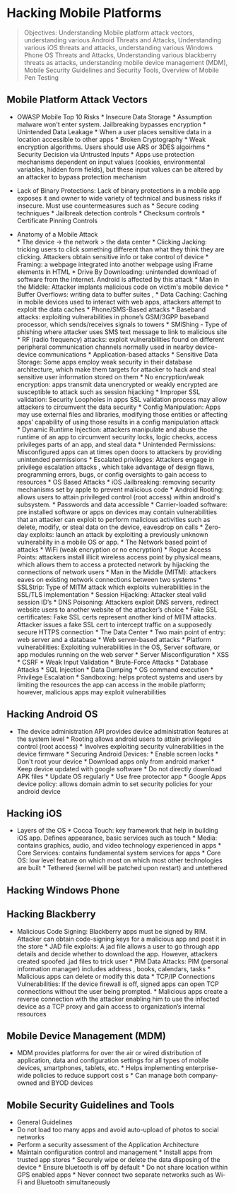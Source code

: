 # Hacking Mobile Platforms

> Objectives: Understanding Mobile platform attack vectors, understanding various Android Threats and Attacks, Understanding various iOS threats and attacks, understanding various Windows Phone OS Threats and Attacks, Understanding various blackberry threats as attacks, understanding mobile device management \(MDM\), Mobile Security Guidelines and Security Tools, Overview of Mobile Pen Testing


## Mobile Platform Attack Vectors


   * OWASP Mobile Top 10 Risks
         * Insecure Data Storage
         * Assumption malware won't enter system. Jailbreaking bypasses encryption 
         * Unintended Data Leakage
         * When a user places sensitive data in a location accessible to other apps 
         * Broken Cryptography
         * Weak encryption algorithms. Users should use ARS or 3DES algoirhms 
         * Security Decision via Untrusted Inputs
         * Apps use protection mechanisms dependent on input values (cookies, environmental variables, hidden form fields), but these input values can be altered by an attacker to bypass protection mechanism 


   * Lack of Binary Protections: Lack of binary protections in a mobile app exposes it and owner to wide variety of technical and business risks if insecure. Must use countermeasures such as 
         * Secure coding techniques 
         * Jailbreak detection controls
         * Checksum controls
         * Certificate Pinning Controls


   * Anatomy of a Mobile Attack        
         * The device -> the network > the data center 
         * Clicking Jacking: tricking users to click something different than what they think they are clicking. Attackers obtain sensitive info or take control of device
         * Framing: a webpage integrated into another webpage using iFrame elements in HTML
         * Drive By Downloading: unintended download of software from the internet. Android is affected by this attack
         * Man in the Middle: Attacker implants malicious code on victim's mobile device 
         * Buffer Overflows: writing data to buffer suites ,
         * Data Caching: Caching in mobile devices used to interact with web apps, attackers attempt to exploit the data caches
         * Phone/SMS-Based attacks
         * Baseband attacks: exploiting vulnerabilities in phone’s GSM/3GPP baseband processor, which sends/receives signals to towers
         * SMiShing - Type of phishing where attacker uses SMS text message to link to malicious site
         * RF (radio frequency) attacks: exploit vulnerabilities found on different peripheral communication channels normally used in nearby device-device communications
         * Application-based attacks
         * Sensitive Data Storage: Some apps employ weak security in their database architecture, which make them targets for attacker to hack and steal sensitive user information stored on them 
         * No encryption/weak encryption: apps transmit data unencrypted or weakly encrypted are susceptible to attack such as session hijacking 
         * Improper SSL validation: Security Loopholes in apps SSL validation process may allow attackers to circumvent the data security
         * Config Manipulation: Apps may use external files and libraries, modifying those entities or affecting apps’ capability of using those results in a config manipulation attack  
         * Dynamic Runtime Injection: attackers manipulate and abuse the runtime of an app to circumvent security locks, logic checks, access privileges parts of an app, and steal data
         * Unintended Permissions: Misconfigured apps can at times open doors to attackers by providing unintended permissions
         * Escalated privileges: Attackers engage in privilege escalation attacks , which take advantage of design flaws, programming errors, bugs, or config oversights to gain access to resources 
         * OS Based Attacks
         * iOS Jailbreaking: removing security mechanisms set by apple to prevent malicious code 
         * Android Rooting: allows users to attain privileged control (root access) within android's subsystem. 
         * Passwords and data accessible 
         * Carrier-loaded software: pre installed software or apps on devices may contain vulnerabilities that an attacker can exploit to perform malicious activities such as delete, modify, or steal data on the device, eavesdrop on calls
         * Zero-day exploits: launch an attack by exploiting a previously unknown vulnerability in a mobile OS or app.
         * The Network based point of attacks
         * WiFi (weak encryption or no encryption)
         * Rogue Access Points: attackers install illicit wireless access point by physical means, which allows them to access a protected network by hijacking the connections of network users 
         * Man in the Middle (MITM): attackers eaves on existing network connections between two systems 
         * SSLStrip: Type of MITM attack which exploits vulnerabilities in the SSL/TLS implementation
         * Session Hijacking: Attacker steal valid session ID’s 
         * DNS Poisoning: Attackers exploit DNS servers, redirect website users to another website of the attacker’s choice
         * Fake SSL certificates: Fake SSL certs represent another kind of MITM attacks. Attacker issues a fake SSL cert to intercept traffic on a supposedly secure HTTPS connection
         * The Data Center
         * Two main point of entry: web server and a database
         * Web server-based attacks
         * Platform vulnerabilities: Exploiting vulnerabilities in the OS, Server software, or app modules running on the web server
         * Server Misconfiguration 
         * XSS
         * CSRF
         * Weak Input Validation
         * Brute-Force Attacks
         * Database Attacks
         * SQL Injection
         * Data Dumping 
         * OS command execution 
         * Privilege Escalation
         * Sandboxing: helps protect systems and users by limiting the resources the app can access in the mobile platform; however, malicious apps may exploit vulnerabilities 
 


## Hacking Android OS 

   * The device administration API provides device administration features at the system level
         * Rooting allows android users to attain privileged control (root access) 
         * Involves exploiting security vulnerabilities in the device firmware 
         * Securing Android Devices: 
         * Enable screen locks
         * Don't root your device
         * Download apps only from android market
         * Keep device updated with google software
         * Do not directly download APK files
         * Update OS regularly 
         * Use free protector app
         * Google Apps device policy: allows domain admin to set security policies for your android device


## Hacking iOS


  * Layers of the OS
         * Cocoa Touch: key framework that help in building iOS app. Defines appearance, basic services such as touch
         * Media: contains graphics, audio, and video technology experienced in apps
         * Core Services: contains fundamental system services for apps
         * Core OS: low level feature on which most on which most other technologies are built 
         * Tethered (kernel will be patched upon restart) and untethered



## Hacking Windows Phone




## Hacking Blackberry


   * Malicious Code Signing: Blackberry apps must be signed by RIM. Attacker can obtain code-signing keys for a malicious app and post it in the store
         * JAD file exploits: A jad file allows a user to go through app details and decide whether to download the app. However, attackers created spoofed .jad files to trick user
         * PIM Data Attacks: PIM (personal information manager) includes address , books, calendars, tasks
         * Malicious apps can delete or modify this data
         * TCP/IP Connections Vulnerabilities: If the device firewall is off, signed apps can open TCP connections without the user being prompted. 
         * Malicious apps create a reverse connection with the attacker enabling him to use the infected device as a TCP proxy and gain access to organization’s internal resources


## Mobile Device Management (MDM)

   * MDM provides platforms for over the air or wired distribution of application, data and configuration settings for all types of mobile devices, smartphones, tablets, etc.
         * Helps implementing enterprise-wide policies to reduce support cost s
         * Can manage both company-owned and BYOD devices

## Mobile Security Guidelines and Tools

   * General Guidelines
   * Do not load too many apps and avoid auto-upload of photos to social networks
   * Perform a security assessment of the Application Architecture
   * Maintain configuration control and management 
         * Install apps from trusted app stores
         * Securely wipe or delete the data disposing of the device 
         * Ensure bluetooth is off by default
         * Do not share location within GPS enabled apps
         * Never connect two separate networks such as Wi-Fi and Bluetooth simultaneously



